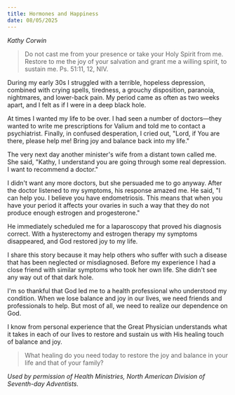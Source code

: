 ```yaml
---
title: Hormones and Happiness
date: 08/05/2025
---
```


_Kathy Corwin_

> <p></p>
> Do not cast me from your presence or take your Holy Spirit from me. Restore to me the joy of your salvation and grant me a willing spirit, to sustain me. Ps. 51:11, 12, NIV.

During my early 30s I struggled with a terrible, hopeless depression, combined with crying spells, tiredness, a grouchy disposition, paranoia, nightmares, and lower-back pain. My period came as often as two weeks apart, and I felt as if I were in a deep black hole.

At times I wanted my life to be over. I had seen a number of doctors—they wanted to write me prescriptions for Valium and told me to contact a psychiatrist. Finally, in confused desperation, I cried out, "Lord, if You are there, please help me! Bring joy and balance back into my life."

The very next day another minister's wife from a distant town called me. She said, "Kathy, I understand you are going through some real depression. I want to recommend a doctor."

I didn't want any more doctors, but she persuaded me to go anyway. After the doctor listened to my symptoms, his response amazed me. He said, "I can help you. I believe you have endometriosis. This means that when you have your period it affects your ovaries in such a way that they do not produce enough estrogen and progesterone."

He immediately scheduled me for a laparoscopy that proved his diagnosis correct. With a hysterectomy and estrogen therapy my symptoms disappeared, and God restored joy to my life.

I share this story because it may help others who suffer with such a disease that has been neglected or misdiagnosed. Before my experience I had a close friend with similar symptoms who took her own life. She didn't see any way out of that dark hole.

I'm so thankful that God led me to a health professional who understood my condition. When we lose balance and joy in our lives, we need friends and professionals to help. But most of all, we need to realize our dependence on God.

I know from personal experience that the Great Physician understands what it takes in each of our lives to restore and sustain us with His healing touch of balance and joy.

> <callout></callout>
> What healing do you need today to restore the joy and balance in your life and that of your family?

_Used by permission of Health Ministries, North American Division of Seventh-day Adventists._